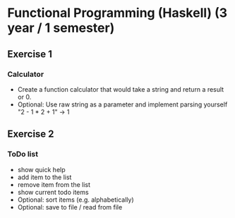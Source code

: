 # Functional Programming (Haskell) (3 year / 1 semester)

## Exercise 1
### Calculator

* Create a function calculator that would take a string and return a result or 0.
* Optional: Use raw string as a parameter and implement parsing yourself "2 - 1 * 2 + 1" -> 1

## Exercise 2
### ToDo list

* show quick help
* add item to the list
* remove item from the list
* show current todo items
* Optional: sort items (e.g. alphabetically)
* Optional: save to file / read from file
